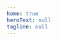 ```yaml
---
home: true
heroText: null
tagline: null
---
```


<home-page title="什么是 LinDB？" :intro="['LinDB 是一款开源分布式时序数据库，具有高性能、高可用性和水平扩展性等特性。', '提供海量时序数据存储的同时支持跨多数据中心的能力，目前 LinDB 已经支撑起「饿了么」所有监控数据的存储。']" startLink="/zh/guide/get-started" startText="快速上手"/>

<intro-list title="特色功能">
  <intro-item 
    icon="icongaoxingneng"
    title="高性能" 
    summary="单机支持百万以上TPS写入；高效的数据压缩与多节点的并行查询与计算，专注查询性能优化。"/>

  <intro-item 
    icon="iconxitongkeyongxing"
    title="高可用" 
    summary="独创的多通道复制协议支持任意节点数的多副本机制，可保证整个服务的高可用性。"/>

  <intro-item 
    icon="iconshenjing"
    title="简单易用" 
    summary="支持 Metric + Tags + Fields 的方式，无需提前定义 Schema；可通过 LinQL 进行实时数据分析。"/>

  <intro-item 
    icon="iconextend"
    title="水平扩展" 
    summary="支持 Tags 级别的 Sharding 机制，可将任一 Metric 数据充分分散到多个存储节点，既避免了热点问题，又可通过增加服务器数量线性增加处理能力。"/>

  <intro-item 
    icon="iconshujuzhongxin"
    title="跨多数据中心" 
    summary="支持各数据中心写入，多数据中心查询聚合。"/>

  <intro-item 
    icon="iconchucun"
    title="自动 Rollup" 
    summary="支持秒级数据写入后自动Rollup到分钟、小时和天的粒度，无需人工介入（如 InfluxDB Continuous-Query）。"/>

</intro-list>
 
<lin-footer/>
